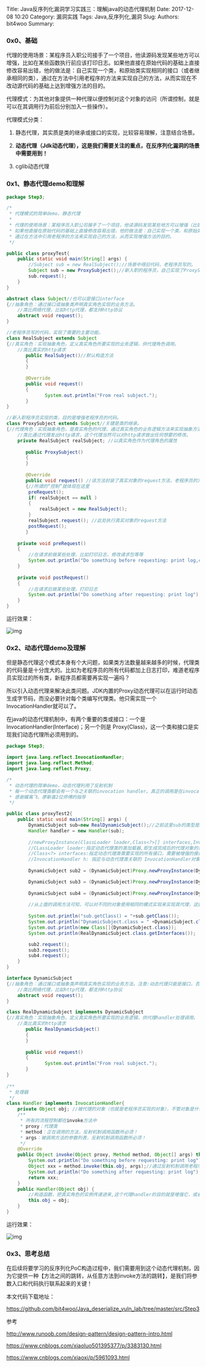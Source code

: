 Title: Java反序列化漏洞学习实践三：理解java的动态代理机制
Date: 2017-12-08 10:20
Category: 漏洞实践
Tags: Java,反序列化,漏洞
Slug: 
Authors: bit4woo
Summary: 

### **0x0、基础**

代理的使用场景：某程序员入职公司接手了一个项目，他读源码发现某些地方可以增强，比如在某些函数执行前应该打印日志。如果他直接在原始代码的基础上直接修改容易出错，他的做法是：自己实现一个类，和原始类实现相同的接口（或者继承相同的类），通过在方法中引用老程序的方法来实现自己的方法，从而实现在不改动源代码的基础上达到增强方法的目的。

代理模式：为其他对象提供一种代理以便控制对这个对象的访问（所谓控制，就是可以在其调用行为前后分别加入一些操作）。

代理模式分类：

1. 静态代理，其实质是类的继承或接口的实现，比较容易理解，注意结合场景。
2. **动态代理（Jdk动态代理），这是我们需要关注的重点，在反序列化漏洞的场景中需要用到！**

3. cglib动态代理

 

### **0x1、静态代理demo和理解**

 

```java
package Step3;

/*
 * 代理模式的简单demo，静态代理
 * 
 * 代理的使用场景：某程序员入职公司接手了一个项目，他读源码发现某些地方可以增强（比如在某些函数执行前应该打印日志）。
 * 如果他直接在原始代码的基础上直接修改容易出错，他的做法是：自己实现一个类，和原始类实现相同的接口（或者继承相同的类），
 * 通过在方法中引用老程序的方法来实现自己的方法，从而实现增强方法的目的。
 */

public class proxyTest{
	public static void main(String[] args) {
		//Subject sub = new RealSubject();//场景中得旧代码，老程序员写的。
		Subject sub = new ProxySubject();//新入职的程序员，自己实现了ProxySubject类，然后改成了这句。来增强老程序的代码。
		sub.request();
	}
}

abstract class Subject//也可以是接口interface
{//抽象角色：通过接口或抽象类声明真实角色实现的业务方法。
	//类比网络代理，比如http代理，都支持http协议
    abstract void request();
}

//老程序员写的代码，实现了需要的主要功能。
class RealSubject extends Subject
{//真实角色：实现抽象角色，定义真实角色所要实现的业务逻辑，供代理角色调用。
	//类比真实的http请求
       public RealSubject()//默认构造方法
       {
       }
       
       @Override
       public void request()
       {
              System.out.println("From real subject.");
       }
}

//新入职程序员实现的类，目的是增强老程序员的代码。
class ProxySubject extends Subject//关键是类的继承。
{//代理角色：实现抽象角色，是真实角色的代理，通过真实角色的业务逻辑方法来实现抽象方法，并可以附加自己的操作。
	//类比通过代理发出http请求，这个代理当然可以对http请求做出任何想要的修改。
    private RealSubject realSubject; //以真实角色作为代理角色的属性
      
       public ProxySubject()
       {
       }
       
       @Override
       public void request() //该方法封装了真实对象的request方法，老程序员的方法。
       {//所谓的“控制”就体现在这里
        preRequest(); 
        if( realSubject == null )
        {
            realSubject = new RealSubject();
        }
        realSubject.request(); //此处执行真实对象的request方法
        postRequest();
       }
 
    private void preRequest()
    {
        //在请求前做某些处理，比如打印日志，修改请求包等等
    	System.out.println("Do something before requesting: print log,change request");
    }
 
    private void postRequest()
    {
        //在请求后做某些处理，打印日志
    	System.out.println("Do something after requesting: print log");
    }
}

```

运行效果：

![img](img/JavaDeserStep3/1.png)

### **0x2、动态代理demo及理解**

但是静态代理这个模式本身有个大问题，如果类方法数量越来越多的时候，代理类的代码量是十分庞大的。比如为老程序员的所有代码都加上日志打印，难道老程序员实现过的所有类，新程序员都需要再实现一遍吗？

所以引入动态代理来解决此类问题。JDK内置的Proxy动态代理可以在运行时动态生成字节码，而没必要针对每个类编写代理类。他只需实现一个InvocationHandler就可以了。

在java的动态代理机制中，有两个重要的类或接口：一个是 InvocationHandler(Interface)；另一个则是 Proxy(Class)，这一个类和接口是实现我们动态代理所必须用到的。

```java
package Step3;

import java.lang.reflect.InvocationHandler;
import java.lang.reflect.Method;
import java.lang.reflect.Proxy;

/*
 * 动态代理的简单demo，动态代理利用了反射机制
 * 每一个动态代理类都会有一个与之关联的invocation handler。真正的调用是在invocation handler的invoke()方法里完成的。
 * 感谢蝶离飞、廖新喜2位师傅的指导
 */

public class proxyTest2{
	public static void main(String[] args) {
		DynamicSubject sub=new RealDynamicSubject();//之前这里sub的类型是RealDynamicSubject，不对；但是为什么呢？
		Handler handler = new Handler(sub);
		
		//newProxyInstance(ClassLoader loader,Class<?>[] interfaces,InvocationHandler h)
		//CLassLoader loader:指定动态代理类的类加载器,即生成完成后的代理对象的类加载器
		//Class<?> interfaces:指定动态代理类需要实现的所有接口，需要被增强的接口列表（数据）
		//InvocationHandler h: 指定与动态代理类关联的 InvocationHandler对象，具体的增强逻辑
		
		DynamicSubject sub2 = (DynamicSubject)Proxy.newProxyInstance(DynamicSubject.class.getClassLoader(), new Class[]{DynamicSubject.class}, handler); 

		DynamicSubject sub3 = (DynamicSubject)Proxy.newProxyInstance(DynamicSubject.class.getClassLoader(), sub.getClass().getInterfaces(), handler);
		
		DynamicSubject sub4 = (DynamicSubject)Proxy.newProxyInstance(DynamicSubject.class.getClassLoader(), RealDynamicSubject.class.getInterfaces(), handler);
		
		//从上面的调用方法可知，可以对不同的对象使用相同的模式实现来实现其代理，这就是相对静态代理的优势。
		
		System.out.println("sub.getClass() = "+sub.getClass());
		System.out.println("DynamicSubject.class = " +DynamicSubject.class);
		System.out.println(new Class[]{DynamicSubject.class});
		System.out.println(RealDynamicSubject.class.getInterfaces());

		sub2.request();
		sub3.request();
		sub4.request();
	}
}

interface DynamicSubject
{//抽象角色：通过接口或抽象类声明真实角色实现的业务方法。注意:动态代理只能是接口，否则代理类转成该类型事会报错
	//类比网络代理，比如http代理，都支持http协议
    abstract void request();
}

class RealDynamicSubject implements DynamicSubject
{//真实角色：实现抽象角色，定义真实角色所要实现的业务逻辑，供代理handler处理调用。
	//类比真实的http请求
       public RealDynamicSubject()
       {
       }
      
       public void request()
       {
              System.out.println("From real subject.");
       }
}
 
/**
 * 处理器
 */
class Handler implements InvocationHandler{
	private Object obj; //被代理的对象（也就是老程序员实现的对象），不管对象是什么类型；之前声明成RealDynamicSubject，不应该这么做
    /**
     * 所有的流程控制都在invoke方法中
     * proxy：代理类
     * method：正在调用的方法，反射机制调用函数所必须！
     * args：被调用方法的参数列表，反射机制调用函数所必须！
     */
    @Override
    public Object invoke(Object proxy, Method method, Object[] args) throws Throwable {//接口必须实现的方法，也是逻辑核心
    	System.out.println("Do something before requesting: print log");
    	Object xxx = method.invoke(this.obj, args);//通过反射机制调用老程序员的对象代码。
        System.out.println("Do something after requesting: print log");
        return xxx;
    }
    public Handler(Object obj) {
    	//构造函数，把真实角色的实例传递进来,这个代理handler的目的就是增强它，或者说需要调用它来实现主要的功能。
        this.obj = obj;
    }
}

```

运行效果：

![img](img/JavaDeserStep3/2.png)

### 0x3、思考总结

 

在后续将要学习的反序列化PoC构造过程中，我们需要用到这个动态代理机制，因为它提供一种【方法之间的跳转，从任意方法到invoke方法的跳转】，是我们将参数入口和代码执行联系起来的关键！

 

本文代码下载地址：

<https://github.com/bit4woo/Java_deserialize_vuln_lab/tree/master/src/Step3>

参考

<http://www.runoob.com/design-pattern/design-pattern-intro.html>

<https://www.cnblogs.com/xiaoluo501395377/p/3383130.html>

<https://www.cnblogs.com/xiaoxi/p/5961093.html>